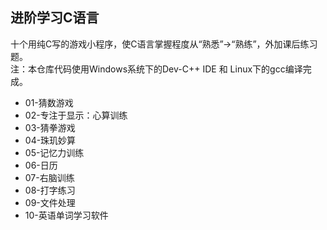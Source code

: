 ﻿## 进阶学习C语言    
十个用纯C写的游戏小程序，使C语言掌握程度从“熟悉”->“熟练”，外加课后练习题。  
注：本仓库代码使用Windows系统下的Dev-C++ IDE 和 Linux下的gcc编译完成。  
- 01-猜数游戏  
- 02-专注于显示：心算训练  
- 03-猜拳游戏  
- 04-珠玑妙算  
- 05-记忆力训练  
- 06-日历  
- 07-右脑训练  
- 08-打字练习  
- 09-文件处理  
- 10-英语单词学习软件  

